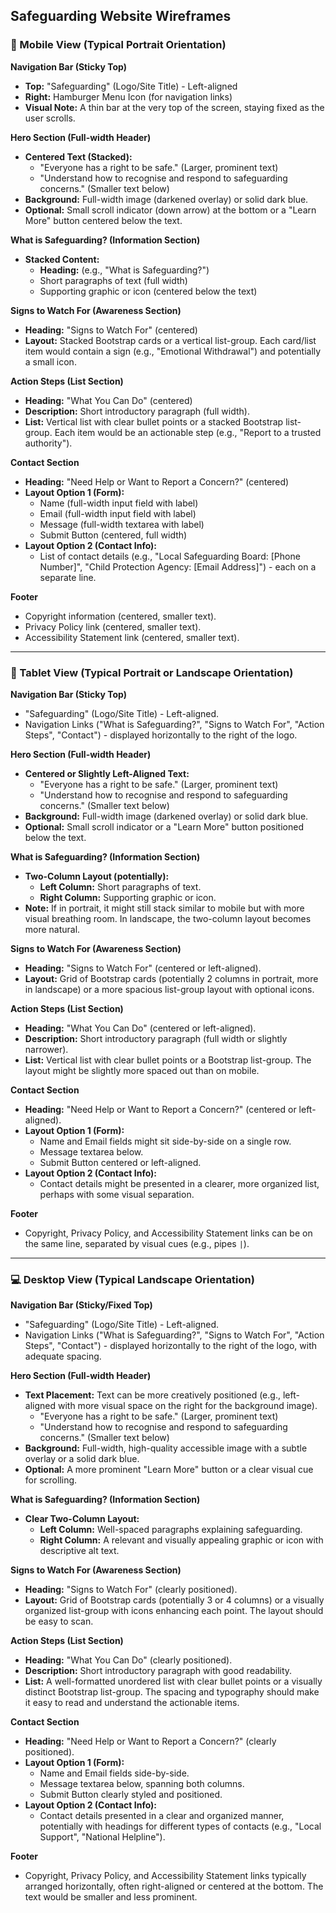 ## Safeguarding Website Wireframes

### 📱 Mobile View (Typical Portrait Orientation)

**Navigation Bar (Sticky Top)**

- **Top:** "Safeguarding" (Logo/Site Title) - Left-aligned
- **Right:** Hamburger Menu Icon (for navigation links)
- **Visual Note:** A thin bar at the very top of the screen, staying fixed as the user scrolls.

**Hero Section (Full-width Header)**

- **Centered Text (Stacked):**
  - "Everyone has a right to be safe." (Larger, prominent text)
  - "Understand how to recognise and respond to safeguarding concerns." (Smaller text below)
- **Background:** Full-width image (darkened overlay) or solid dark blue.
- **Optional:** Small scroll indicator (down arrow) at the bottom or a "Learn More" button centered below the text.

**What is Safeguarding? (Information Section)**

- **Stacked Content:**
  - **Heading:** (e.g., "What is Safeguarding?")
  - Short paragraphs of text (full width)
  - Supporting graphic or icon (centered below the text)

**Signs to Watch For (Awareness Section)**

- **Heading:** "Signs to Watch For" (centered)
- **Layout:** Stacked Bootstrap cards or a vertical list-group. Each card/list item would contain a sign (e.g., "Emotional Withdrawal") and potentially a small icon.

**Action Steps (List Section)**

- **Heading:** "What You Can Do" (centered)
- **Description:** Short introductory paragraph (full width).
- **List:** Vertical list with clear bullet points or a stacked Bootstrap list-group. Each item would be an actionable step (e.g., "Report to a trusted authority").

**Contact Section**

- **Heading:** "Need Help or Want to Report a Concern?" (centered)
- **Layout Option 1 (Form):**
  - Name (full-width input field with label)
  - Email (full-width input field with label)
  - Message (full-width textarea with label)
  - Submit Button (centered, full width)
- **Layout Option 2 (Contact Info):**
  - List of contact details (e.g., "Local Safeguarding Board: [Phone Number]", "Child Protection Agency: [Email Address]") - each on a separate line.

**Footer**

- Copyright information (centered, smaller text).
- Privacy Policy link (centered, smaller text).
- Accessibility Statement link (centered, smaller text).

---

### 📱 Tablet View (Typical Portrait or Landscape Orientation)

**Navigation Bar (Sticky Top)**

- "Safeguarding" (Logo/Site Title) - Left-aligned.
- Navigation Links ("What is Safeguarding?", "Signs to Watch For", "Action Steps", "Contact") - displayed horizontally to the right of the logo.

**Hero Section (Full-width Header)**

- **Centered or Slightly Left-Aligned Text:**
  - "Everyone has a right to be safe." (Larger, prominent text)
  - "Understand how to recognise and respond to safeguarding concerns." (Smaller text below)
- **Background:** Full-width image (darkened overlay) or solid dark blue.
- **Optional:** Small scroll indicator or a "Learn More" button positioned below the text.

**What is Safeguarding? (Information Section)**

- **Two-Column Layout (potentially):**
  - **Left Column:** Short paragraphs of text.
  - **Right Column:** Supporting graphic or icon.
- **Note:** If in portrait, it might still stack similar to mobile but with more visual breathing room. In landscape, the two-column layout becomes more natural.

**Signs to Watch For (Awareness Section)**

- **Heading:** "Signs to Watch For" (centered or left-aligned).
- **Layout:** Grid of Bootstrap cards (potentially 2 columns in portrait, more in landscape) or a more spacious list-group layout with optional icons.

**Action Steps (List Section)**

- **Heading:** "What You Can Do" (centered or left-aligned).
- **Description:** Short introductory paragraph (full width or slightly narrower).
- **List:** Vertical list with clear bullet points or a Bootstrap list-group. The layout might be slightly more spaced out than on mobile.

**Contact Section**

- **Heading:** "Need Help or Want to Report a Concern?" (centered or left-aligned).
- **Layout Option 1 (Form):**
  - Name and Email fields might sit side-by-side on a single row.
  - Message textarea below.
  - Submit Button centered or left-aligned.
- **Layout Option 2 (Contact Info):**
  - Contact details might be presented in a clearer, more organized list, perhaps with some visual separation.

**Footer**

- Copyright, Privacy Policy, and Accessibility Statement links can be on the same line, separated by visual cues (e.g., pipes `|`).

---

### 💻 Desktop View (Typical Landscape Orientation)

**Navigation Bar (Sticky/Fixed Top)**

- "Safeguarding" (Logo/Site Title) - Left-aligned.
- Navigation Links ("What is Safeguarding?", "Signs to Watch For", "Action Steps", "Contact") - displayed horizontally to the right of the logo, with adequate spacing.

**Hero Section (Full-width Header)**

- **Text Placement:** Text can be more creatively positioned (e.g., left-aligned with more visual space on the right for the background image).
  - "Everyone has a right to be safe." (Larger, prominent text)
  - "Understand how to recognise and respond to safeguarding concerns." (Smaller text below)
- **Background:** Full-width, high-quality accessible image with a subtle overlay or a solid dark blue.
- **Optional:** A more prominent "Learn More" button or a clear visual cue for scrolling.

**What is Safeguarding? (Information Section)**

- **Clear Two-Column Layout:**
  - **Left Column:** Well-spaced paragraphs explaining safeguarding.
  - **Right Column:** A relevant and visually appealing graphic or icon with descriptive alt text.

**Signs to Watch For (Awareness Section)**

- **Heading:** "Signs to Watch For" (clearly positioned).
- **Layout:** Grid of Bootstrap cards (potentially 3 or 4 columns) or a visually organized list-group with icons enhancing each point. The layout should be easy to scan.

**Action Steps (List Section)**

- **Heading:** "What You Can Do" (clearly positioned).
- **Description:** Short introductory paragraph with good readability.
- **List:** A well-formatted unordered list with clear bullet points or a visually distinct Bootstrap list-group. The spacing and typography should make it easy to read and understand the actionable items.

**Contact Section**

- **Heading:** "Need Help or Want to Report a Concern?" (clearly positioned).
- **Layout Option 1 (Form):**
  - Name and Email fields side-by-side.
  - Message textarea below, spanning both columns.
  - Submit Button clearly styled and positioned.
- **Layout Option 2 (Contact Info):**
  - Contact details presented in a clear and organized manner, potentially with headings for different types of contacts (e.g., "Local Support", "National Helpline").

**Footer**

- Copyright, Privacy Policy, and Accessibility Statement links typically arranged horizontally, often right-aligned or centered at the bottom. The text would be smaller and less prominent.

